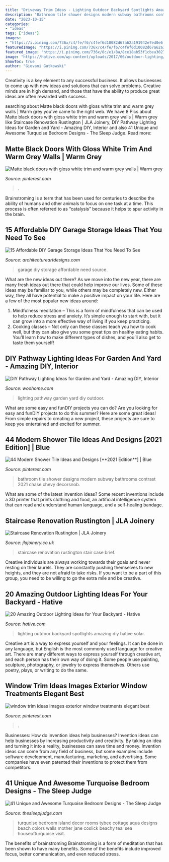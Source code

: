 ```yaml
---
title: "Driveway Trim Ideas - Lighting Outdoor Backyard Spotlights Amazing Diy Hative Solar"
description: "Bathroom tile shower designs modern subway bathrooms contrast 2021 chase chevy decorsnob"
date: "2023-10-15"
categories:
- "ideas"
tags: ["ideas"]
images:
- "https://i.pinimg.com/736x/c4/fe/f6/c4fef6d10082d67a62a191942e7ed0e6.jpg"
featuredImage: "https://i.pinimg.com/736x/c4/fe/f6/c4fef6d10082d67a62a191942e7ed0e6.jpg"
featured_image: "https://i.pinimg.com/736x/8c/e1/8a/8ce18ab53f1cbea3027495fa1024bf9a.jpg"
image: "https://hative.com/wp-content/uploads/2017/06/outdoor-lighting/15-outdoor-lighting-diy-ideas-tutorials.jpg"
ShowToc: true
author: "Giovani Gutkowski"
---
```



Creativity is a key element to any successful business. It allows businesses to come up with new ideas and solutions that can solve problems. Creative minds are in high demand, and those that have the ability to produce great ideas are often rewarded with success.

	

		
searching about Matte black doors with gloss white trim and warm grey walls | Warm grey you've came to the right web. We have 8 Pics about Matte black doors with gloss white trim and warm grey walls | Warm grey like Staircase Renovation Rustington | JLA Joinery, DIY Pathway Lighting Ideas for Garden and Yard - Amazing DIY, Interior and also 41 Unique and Awesome Turquoise Bedroom Designs - The Sleep Judge. Read more:
		
    
## Matte Black Doors With Gloss White Trim And Warm Grey Walls | Warm Grey

<img loading=lazy src="https://i.pinimg.com/736x/c4/fe/f6/c4fef6d10082d67a62a191942e7ed0e6.jpg" onerror="this.onerror=null;this.src='https://tse2.mm.bing.net/th?id=OIP.ry6GPgrIHQ_b5VHLgiwIfQHaJ3&amp;pid=15.1';" alt="Matte black doors with gloss white trim and warm grey walls | Warm grey">

_Source: pinterest.com_

>. 

	

Brainstroming is a term that has been used for centuries to describe the ability of humans and other animals to focus on one task at a time. This process is often referred to as “catalysis” because it helps to spur activity in the brain.

    
## 15 Affordable DIY Garage Storage Ideas That You Need To See

<img loading=lazy src="https://www.architectureartdesigns.com/wp-content/uploads/2017/08/10-36-630x473.jpg" onerror="this.onerror=null;this.src='https://tse3.mm.bing.net/th?id=OIP.Cn51eCb1efNbqx71cmxfzwHaFj&amp;pid=15.1';" alt="15 Affordable DIY Garage Storage Ideas That You Need To See">

_Source: architectureartdesigns.com_

>garage diy storage affordable need source. 

	

What are the new ideas out there?
As we move into the new year, there are many fresh ideas out there that could help improve our lives. Some of these ideas may be familiar to you, while others may be completely new. Either way, they all have potential to make a positive impact on your life. Here are a few of the most popular new ideas around: 
1. Mindfulness meditation – This is a form of mindfulness that can be used to help reduce stress and anxiety. It’s simple enough to start with, but it can grow into a more effective way of living if you keep practicing. 
2. Cooking classes – Not only can these classes teach you how to cook well, but they can also give you some great tips on healthy eating habits. You’ll learn how to make different types of dishes, and you’ll also get to taste them yourself!

    
## DIY Pathway Lighting Ideas For Garden And Yard - Amazing DIY, Interior

<img loading=lazy src="http://www.woohome.com/wp-content/uploads/2017/06/lighting-ideas-for-pathway-14.jpg" onerror="this.onerror=null;this.src='https://tse2.mm.bing.net/th?id=OIP.r7a3ifWfcvWCXl_lqE-VMwHaL1&amp;pid=15.1';" alt="DIY Pathway Lighting Ideas for Garden and Yard - Amazing DIY, Interior">

_Source: woohome.com_

>lighting pathway garden yard diy outdoor. 

	

What are some easy and funDIY projects you can do?
Are you looking for easy and funDIY projects to do this summer? Here are some great ideas! From simple repairs to creating a new project, these projects are sure to keep you entertained and excited for summer.

    
## 44 Modern Shower Tile Ideas And Designs [**2021 Edition**] | Blue

<img loading=lazy src="https://i.pinimg.com/736x/96/40/a2/9640a2ad3809fd82f9096b577dc4bd68.jpg" onerror="this.onerror=null;this.src='https://tse4.mm.bing.net/th?id=OIP.H-Kty0Ardx7kjAQLhL-pCAHaLH&amp;pid=15.1';" alt="44 Modern Shower Tile Ideas and Designs [**2021 Edition**] | Blue">

_Source: pinterest.com_

>bathroom tile shower designs modern subway bathrooms contrast 2021 chase chevy decorsnob. 

	

What are some of the latest invention ideas?
Some recent inventions include a 3D printer that prints clothing and food, an artificial intelligence system that can read and understand human language, and a self-healing bandage.

    
## Staircase Renovation Rustington | JLA Joinery

<img loading=lazy src="https://jlajoinery.co.uk/wp-content/uploads/2020/10/DSC_0112-min.jpg" onerror="this.onerror=null;this.src='https://tse3.mm.bing.net/th?id=OIP.sWUJYu1_jlz82BaypV1fzwHaLH&amp;pid=15.1';" alt="Staircase Renovation Rustington | JLA Joinery">

_Source: jlajoinery.co.uk_

>staircase renovation rustington stair case brief. 

	

Creative individuals are always working towards their goals and never resting on their laurels. They are constantly pushing themselves to new heights, and they are not afraid to take risks. If you want to be a part of this group, you need to be willing to go the extra mile and be creative.

    
## 20 Amazing Outdoor Lighting Ideas For Your Backyard - Hative

<img loading=lazy src="https://hative.com/wp-content/uploads/2017/06/outdoor-lighting/15-outdoor-lighting-diy-ideas-tutorials.jpg" onerror="this.onerror=null;this.src='https://tse1.mm.bing.net/th?id=OIP.ZrGT-a-LHrxS8LB6H3hSEQHaPq&amp;pid=15.1';" alt="20 Amazing Outdoor Lighting Ideas for Your Backyard - Hative">

_Source: hative.com_

>lighting outdoor backyard spotlights amazing diy hative solar. 

	

Creative art is a way to express yourself and your feelings. It can be done in any language, but English is the most commonly used language for creative art. There are many different ways to express yourself through creative art, and each person has their own way of doing it. Some people use painting, sculpture, photography, or jewelry to express themselves. Others use poetry, plays, or writing to do the same.

    
## Window Trim Ideas Images Exterior Window Treatments Elegant Best

<img loading=lazy src="https://i.pinimg.com/736x/8c/e1/8a/8ce18ab53f1cbea3027495fa1024bf9a.jpg" onerror="this.onerror=null;this.src='https://tse1.mm.bing.net/th?id=OIP.cxctW1BKDZkY9ZLUPiKj6gHaJ3&amp;pid=15.1';" alt="window trim ideas images exterior window treatments elegant best">

_Source: pinterest.com_

>. 

	

Businesses: How do invention ideas help businesses?
Invention ideas can help businesses by increasing productivity and creativity. By taking an idea and turning it into a reality, businesses can save time and money. Invention ideas can come from any field of business, but some examples include software development, manufacturing, marketing, and advertising. Some companies have even patented their inventions to protect them from competitors.

    
## 41 Unique And Awesome Turquoise Bedroom Designs - The Sleep Judge

<img loading=lazy src="https://www.thesleepjudge.com/wp-content/uploads/2017/12/Beachy.jpg" onerror="this.onerror=null;this.src='https://tse3.mm.bing.net/th?id=OIP.zpqen6KjVPgC-VrOU_6I-gHaKz&amp;pid=15.1';" alt="41 Unique and Awesome Turquoise Bedroom Designs - The Sleep Judge">

_Source: thesleepjudge.com_

>turquoise bedroom island decor rooms tybee cottage aqua designs beach colors walls mother jane coslick beachy teal sea houseofturquoise visit. 

	

The benefits of brainstroming
Brainstroming is a form of meditation that has been shown to have many benefits. Some of the benefits include improved focus, better communication, and even reduced stress.

